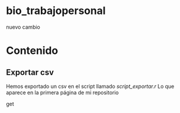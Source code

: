 # bio_trabajopersonal
nuevo cambio 

# Contenido

## Exportar csv

Hemos exportado un csv en el script llamado *script_exportar.r*
Lo que aparece en la primera página de mi repositorio 

get